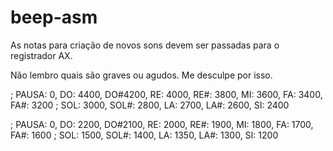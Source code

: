 # beep-asm

As notas para criação de novos sons devem ser passadas para o registrador AX.

Não lembro quais são graves ou agudos. Me desculpe por isso.


; PAUSA: 0, DO: 4400, DO#4200, RE: 4000, RE#: 3800, MI: 3600, FA: 3400, FA#: 3200
; SOL: 3000, SOL#: 2800, LA: 2700, LA#: 2600, SI: 2400


; PAUSA: 0, DO: 2200, DO#2100, RE: 2000, RE#: 1900, MI: 1800, FA: 1700, FA#: 1600
; SOL: 1500, SOL#: 1400, LA: 1350, LA#: 1300, SI: 1200


